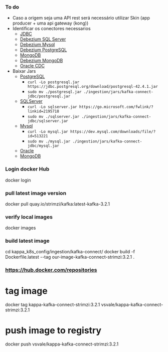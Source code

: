 ### To do
- Caso a origem seja uma API rest será necessário utilizar Skin (app producer + uma api gateway (kong))
- Identificar os conectores necessarios
    - [JDBC](https://www.confluent.io/hub/confluentinc/kafka-connect-jdbc)
    - [Debezium SQL Server](https://www.confluent.io/hub/debezium/debezium-connector-sqlserver)
    - [Debezium Mysql](https://www.confluent.io/hub/debezium/debezium-connector-mysql)
    - [Debezium PostgreSQL](https://www.confluent.io/hub/debezium/debezium-connector-postgresql)
    - [MongoDB](https://www.confluent.io/hub/mongodb/kafka-connect-mongodb)
    - [Debezium MongoDB](https://www.confluent.io/hub/debezium/debezium-connector-mongodb)
    - [Oracle CDC](https://www.confluent.io/hub/a2solutions/oracdc-kafka)
- Baixar Jars
    - [PostgreSQL](https://jdbc.postgresql.org/download.html)
        - `curl -Lo postgresql.jar https://jdbc.postgresql.org/download/postgresql-42.4.1.jar`
        - `sudo mv ./postgresql.jar ./ingestion/jars/kafka-connect-jdbc/postgresql.jar`
    - [SQLServer](https://docs.microsoft.com/pt-br/sql/connect/jdbc/download-microsoft-jdbc-driver-for-sql-server?view=sql-server-ver16)
        - `curl -Lo sqlserver.jar https://go.microsoft.com/fwlink/?linkid=2195718`
        - `sudo mv ./sqlserver.jar ./ingestion/jars/kafka-connect-jdbc/sqlserver.jar`
    - [Mysql](https://dev.mysql.com/downloads/file/?id=513221)
        - `curl -Lo mysql.jar https://dev.mysql.com/downloads/file/?id=513221`
        - `sudo mv ./mysql.jar ./ingestion/jars/kafka-connect-jdbc/mysql.jar`
    - [Oracle](https://www.oracle.com/br/database/technologies/appdev/jdbc-downloads.html)
    - [MongoDB](https://search.maven.org/artifact/org.mongodb/mongodb-jdbc)


### Login docker Hub
docker login

### pull latest image version
docker pull quay.io/strimzi/kafka:latest-kafka-3.2.1

### verify local images
docker images

### build latest image
cd kappa_k8s_config/ingestion/kafka-connect/
docker build -f Dockerfile.latest --tag our-image-kafka-connect-strimzi:3.2.1 .

### https://hub.docker.com/repositories

# tag image
docker tag kappa-kafka-connect-strimzi:3.2.1 vsvale/kappa-kafka-connect-strimzi:3.2.1

# push image to registry
docker push vsvale/kappa-kafka-connect-strimzi:3.2.1